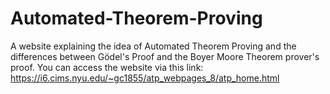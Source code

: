 # Automated-Theorem-Proving
A website explaining the idea of Automated Theorem Proving and the differences between Gödel's Proof and the Boyer Moore Theorem prover's proof.
You can access the website via this link: https://i6.cims.nyu.edu/~gc1855/atp_webpages_8/atp_home.html

